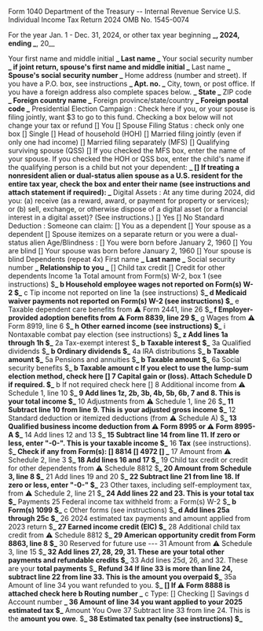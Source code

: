 Form 1040 Department of the Treasury -- Internal Revenue Service
U.S. Individual Income Tax Return 2024
OMB No. 1545-0074

For the year Jan. 1 - Dec. 31, 2024, or other tax year beginning **_, 2024, ending _**, 20\_\_

Your first name and middle initial **_
Last name _**
Your social security number **_
if joint return, spouse's first name and middle initial _**
Last name **_
Spouse's social security number _**
Home address (number and street). If you have a P.O. box, see instructions **_
Apt. no. _**
City, town, or post office. If you have a foreign address also complete spaces below. **_
State _**
ZIP code **_
Foreign country name _**
Foreign province/state/country **_
Foreign postal code _**
Presidential Election Campaign : Check here if you, or your spouse is filing jointly, want $3 to go to this fund. Checking a box below will not change your tax or refund
[] You
[] Spouse
Filing Status : check only one box
[] Single
[] Head of household (HOH)
[] Married filing jointly (even if only one had income)
[] Married filing separately (MFS)
[] Qualifying surviving spouse (QSS)
[] If you checked the MFS box, enter the name of your spouse. If you checked the HOH or QSS box, enter the child's name if the qualifying person is a child but not your dependent: **_
[] If treating a nonresident alien or dual-status alien spouse as a U.S. resident for the entire tax year, check the box
and enter their name (see instructions and attach statement if required): _**
Digital Assets : At any time during 2024, did you: (a) receive (as a reward, award, or payment for property or services); or (b) sell, exchange, or otherwise dispose of a digital asset (or a financial interest in a digital asset)? (See instructions.)
[] Yes [] No
Standard Deduction : Someone can claim:
[] You as a dependent
[] Your spouse as a dependent
[] Spouse itemizes on a separate return or you were a dual-status alien
Age/Blindness :
[] You were born before January 2, 1960
[] You are blind
[] Your spouse was born before January 2, 1960
[] Your spouse is blind
Dependents (repeat 4x)
First name **_
Last name _**
Social security number **_
Relationship to you _**
[] Child tax credit
[] Credit for other dependents
Income
1a Total amount from Form(s) W-2, box 1 (see instructions) $**_
b Household employee wages not reported on Form(s) W-2 $_**
c Tip income not reported on line 1a (see instructions) $**_
d Medicaid waiver payments not reported on Form(s) W-2 (see instructions) $_**
e Taxable dependent care benefits from ⚠️ Form 2441, line 26 $**_
f Employer-provided adoption benefits from ⚠️ Form 8839, line 29 $_**
g Wages from ⚠️ Form 8919, line 6 $**_
h Other earned income (see instructions) $_**
i Nontaxable combat pay election (see instructions) $**_
z Add lines 1a through 1h $_**
2a Tax-exempt interest $**_
b Taxable interest $_**
3a Qualified dividends $**_
b Ordinary dividends $_**
4a IRA distributions $**_
b Taxable amount $_**
5a Pensions and annuities $**_
b Taxable amount $_**
6a Social security benefits $**_
b Taxable amount
c If you elect to use the lump-sum election method, check here []
7 Capital gain or (loss). Attach Schedule D if required. $_**
b If not required check here []
8 Additional income from ⚠️ Schedule 1, line 10 $**_
9 Add lines 1z, 2b, 3b, 4b, 5b, 6b, 7 and 8. This is your **total income** $_**
10 Adjustments from ⚠️ Schedule 1, line 26 $**_
11 Subtract line 10 from line 9. This is your **adjusted gross income** $_**
12 Standard deduction or itemized deductions (from ⚠️ Schedule A) $**_
13 Qualified business income deduction from ⚠️ Form 8995 or ⚠️ Form 8995-A $_**
14 Add lines 12 and 13 $**_
15 Subtract line 14 from line 11. If zero or less, enter "-0-". This is your **taxable income** $_**
16 **Tax** (see instructions). $**_
Check if any from Form(s):
[] 8814
[] 4972
[] _**
17 Amount from ⚠️ Schedule 2, line 3 $**_
18 Add lines 16 and 17 $_**
19 Child tax credit or credit for other dependents from ⚠️ Schedule 8812 $**_
20 Amount from Schedule 3, line 8 $_**
21 Add lines 19 and 20 $**_
22 Subtract line 21 from line 18. If zero or less, enter "-0-" $_**
23 Other taxes, including self-employment tax, from ⚠️ Schedule 2, line 21 $**_
24 Add lines 22 and 23. This is your **total tax** $_**
Payments
25 Federal income tax withheld from:
a Form(s) W-2 $**_
b Form(s) 1099 $_**
c Other forms (see instructions) $**_
d Add lines 25a through 25c $_**
26 2024 estimated tax payments and amount applied from 2023 return $**_
27 Earned income credit (EIC) $_**
28 Additional child tax credit from ⚠️ Schedule 8812 $**_
29 American opportunity credit from Form 8863, line 8 $_**
30 Reserved for future use ---
31 Amount from ⚠️ Schedule 3, line 15 $**_
32 Add lines 27, 28, 29, 31. These are your **total other payments and refundable credits** $_**
33 Add lines 25d, 26, and 32. These are your **total payments** $**_
Refund
34 If line 33 is more than line 24, subtract line 22 from line 33. This is the amount you **overpaid** $_**
35a Amount of line 34 you want refunded to you. $**_
[] If ⚠️ Form 8888 is attached check here
b Routing number _**
c Type: [] Checking [] Savings
d Account number **_
36 Amount of line 34 you want **applied to your 2025 estimated tax** $_**
Amount You Owe
37 Subtract line 33 from line 24. This is the **amount you owe**. $**_
38 Estimated tax penalty (see instructions) $_**

